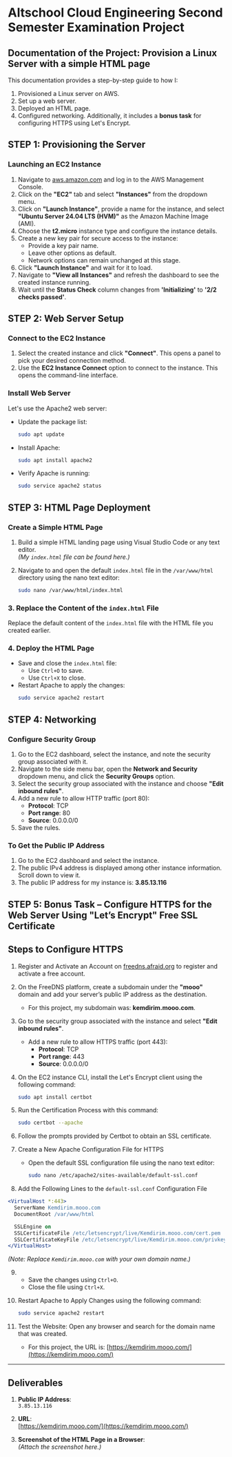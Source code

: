 # Altschool Cloud Engineering Second Semester Examination Project

## Documentation of the Project: Provision a Linux Server with a simple HTML page

This documentation provides a step-by-step guide to how I:
1. Provisioned a Linux server on AWS.
2. Set up a web server.
3. Deployed an HTML page.
4. Configured networking.
Additionally, it includes a **bonus task** for configuring HTTPS using Let's Encrypt.

## STEP 1: Provisioning the Server

### Launching an EC2 Instance

1. Navigate to [aws.amazon.com](https://aws.amazon.com) and log in to the AWS Management Console.
2. Click on the **"EC2"** tab and select **"Instances"** from the dropdown menu.
3. Click on **"Launch Instance"**, provide a name for the instance, and select **"Ubuntu Server 24.04 LTS (HVM)"** as the Amazon Machine Image (AMI).
4. Choose the **t2.micro** instance type and configure the instance details.
5. Create a new key pair for secure access to the instance:
   - Provide a key pair name.
   - Leave other options as default.
   - Network options can remain unchanged at this stage.
6. Click **"Launch Instance"** and wait for it to load.
7. Navigate to **"View all Instances"** and refresh the dashboard to see the created instance running.
8. Wait until the **Status Check** column changes from **'Initializing'** to **'2/2 checks passed'**.

## STEP 2: Web Server Setup

### Connect to the EC2 Instance

1. Select the created instance and click **"Connect"**. This opens a panel to pick your desired connection method.
2. Use the **EC2 Instance Connect** option to connect to the instance. This opens the command-line interface.

### Install Web Server

Let's use the Apache2 web server:

- Update the package list:  
  ```bash
  sudo apt update
- Install Apache:  
  ```bash
  sudo apt install apache2
- Verify Apache is running:  
  ```bash
  sudo service apache2 status
  
## STEP 3: HTML Page Deployment

### Create a Simple HTML Page

1. Build a simple HTML landing page using Visual Studio Code or any text editor.  
   *(My `index.html` file can be found here.)*

2. Navigate to and open the default `index.html` file in the `/var/www/html` directory using the nano text editor:  
   ```bash
   sudo nano /var/www/html/index.html

### 3. Replace the Content of the `index.html` File  
Replace the default content of the `index.html` file with the HTML file you created earlier.

### 4. Deploy the HTML Page  
- Save and close the `index.html` file:  
  - Use `Ctrl+O` to save.  
  - Use `Ctrl+X` to close.  
- Restart Apache to apply the changes:  
  ```bash
  sudo service apache2 restart


## STEP 4: Networking

### Configure Security Group

1. Go to the EC2 dashboard, select the instance, and note the security group associated with it.
2. Navigate to the side menu bar, open the **Network and Security** dropdown menu, and click the **Security Groups** option.
3. Select the security group associated with the instance and choose **"Edit inbound rules"**.
4. Add a new rule to allow HTTP traffic (port 80):  
   - **Protocol**: TCP  
   - **Port range**: 80  
   - **Source**: 0.0.0.0/0  
5. Save the rules.

### To Get the Public IP Address

1. Go to the EC2 dashboard and select the instance.
2. The public IPv4 address is displayed among other instance information. Scroll down to view it.
3. The public IP address for my instance is: **3.85.13.116**


## STEP 5: Bonus Task – Configure HTTPS for the Web Server Using "Let’s Encrypt" Free SSL Certificate

## Steps to Configure HTTPS

1. Register and Activate an Account on [freedns.afraid.org](https://freedns.afraid.org) to register and activate a free account.

2. On the FreeDNS platform, create a subdomain under the **"mooo"** domain and add your server’s public IP address as the destination.  
   - For this project, my subdomain was: **kemdirim.mooo.com**.

3. Go to the security group associated with the instance and select **"Edit inbound rules"**.
   - Add a new rule to allow HTTPS traffic (port 443):  
     - **Protocol**: TCP  
     - **Port range**: 443  
     - **Source**: 0.0.0.0/0  

4. On the EC2 instance CLI, install the Let's Encrypt client using the following command:  
     ```bash
     sudo apt install certbot
     ```
5. Run the Certification Process with this command:
     ```bash
     sudo certbot --apache
     ```
6. Follow the prompts provided by Certbot to obtain an SSL certificate.

7. Create a New Apache Configuration File for HTTPS
   - Open the default SSL configuration file using the nano text editor:  
     ```bash
     sudo nano /etc/apache2/sites-available/default-ssl.conf
     ```
8. Add the Following Lines to the `default-ssl.conf` Configuration File

```apache
<VirtualHost *:443>
  ServerName Kemdirim.mooo.com
  DocumentRoot /var/www/html

  SSLEngine on
  SSLCertificateFile /etc/letsencrypt/live/Kemdirim.mooo.com/cert.pem
  SSLCertificateKeyFile /etc/letsencrypt/live/Kemdirim.mooo.com/privkey.pem
</VirtualHost>
```

*(Note: Replace `Kemdirim.mooo.com` with your own domain name.)*

9.  - Save the changes using `Ctrl+O`.  
    - Close the file using `Ctrl+X`.

10. Restart Apache to Apply Changes using the following command:  
      ```bash
      sudo service apache2 restart
      ```
11. Test the Website: Open any browser and search for the domain name that was created. 
    - For this project, the URL is: [https://kemdirim.mooo.com/](https://kemdirim.mooo.com/)

---

## Deliverables

1. **Public IP Address**:  
   `3.85.13.116`

2. **URL**:  
   [https://kemdirim.mooo.com/](https://kemdirim.mooo.com/)

3. **Screenshot of the HTML Page in a Browser**:  
   *(Attach the screenshot here.)*



